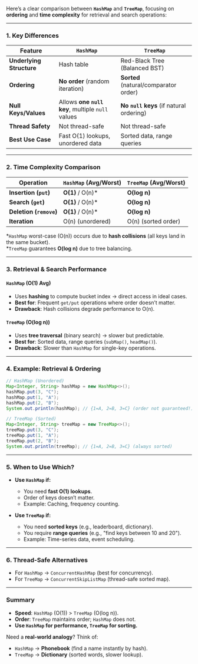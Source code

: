 Here’s a clear comparison between **`HashMap`** and **`TreeMap`**, focusing on **ordering** and **time complexity** for retrieval and search operations:

---

### **1. Key Differences**

| Feature                | `HashMap`                          | `TreeMap`                          |
|------------------------|-----------------------------------|-----------------------------------|
| **Underlying Structure** | Hash table                       | Red-Black Tree (Balanced BST)     |
| **Ordering**           | **No order** (random iteration)   | **Sorted** (natural/comparator order) |
| **Null Keys/Values**   | Allows **one `null` key**, multiple `null` values | **No `null` keys** (if natural ordering) |
| **Thread Safety**      | Not thread-safe                   | Not thread-safe                   |
| **Best Use Case**      | Fast O(1) lookups, unordered data | Sorted data, range queries        |

---

### **2. Time Complexity Comparison**

| Operation              | `HashMap` (Avg/Worst) | `TreeMap` (Avg/Worst) |
|------------------------|----------------------|----------------------|
| **Insertion (`put`)**  | **O(1)** / O(n)*     | **O(log n)**         |
| **Search (`get`)**     | **O(1)** / O(n)*     | **O(log n)**         |
| **Deletion (`remove`)**| **O(1)** / O(n)*     | **O(log n)**         |
| **Iteration**          | O(n) (unordered)     | O(n) (sorted order)  |

*`HashMap` worst-case (O(n)) occurs due to **hash collisions** (all keys land in the same bucket).  
*`TreeMap` guarantees **O(log n)** due to tree balancing.

---

### **3. Retrieval & Search Performance**
#### **`HashMap` (O(1) Avg)**
- Uses **hashing** to compute bucket index → direct access in ideal cases.
- **Best for**: Frequent `get/put` operations where order doesn’t matter.
- **Drawback**: Hash collisions degrade performance to O(n).

#### **`TreeMap` (O(log n))**
- Uses **tree traversal** (binary search) → slower but predictable.
- **Best for**: Sorted data, range queries (`subMap()`, `headMap()`).
- **Drawback**: Slower than `HashMap` for single-key operations.

---

### **4. Example: Retrieval & Ordering**
```java
// HashMap (Unordered)
Map<Integer, String> hashMap = new HashMap<>();
hashMap.put(3, "C");
hashMap.put(1, "A");
hashMap.put(2, "B");
System.out.println(hashMap); // {1=A, 2=B, 3=C} (order not guaranteed!)

// TreeMap (Sorted)
Map<Integer, String> treeMap = new TreeMap<>();
treeMap.put(3, "C");
treeMap.put(1, "A");
treeMap.put(2, "B");
System.out.println(treeMap); // {1=A, 2=B, 3=C} (always sorted)
```

---

### **5. When to Use Which?**
- **Use `HashMap` if:**
  - You need **fast O(1) lookups**.
  - Order of keys doesn’t matter.
  - Example: Caching, frequency counting.

- **Use `TreeMap` if:**
  - You need **sorted keys** (e.g., leaderboard, dictionary).
  - You require **range queries** (e.g., "find keys between 10 and 20").
  - Example: Time-series data, event scheduling.

---

### **6. Thread-Safe Alternatives**
- For `HashMap` → `ConcurrentHashMap` (best for concurrency).
- For `TreeMap` → `ConcurrentSkipListMap` (thread-safe sorted map).

---

### **Summary**
- **Speed**: `HashMap` (O(1)) > `TreeMap` (O(log n)).
- **Order**: `TreeMap` maintains order; `HashMap` does not.
- **Use `HashMap` for performance, `TreeMap` for sorting.**  

Need a **real-world analogy**? Think of:  
- `HashMap` → **Phonebook** (find a name instantly by hash).  
- `TreeMap` → **Dictionary** (sorted words, slower lookup).
